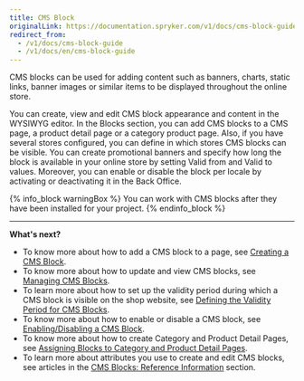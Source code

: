 ```yaml
---
title: CMS Block
originalLink: https://documentation.spryker.com/v1/docs/cms-block-guide
redirect_from:
  - /v1/docs/cms-block-guide
  - /v1/docs/en/cms-block-guide
---
```


CMS blocks can be used for adding content such as banners, charts, static links, banner images or similar items to be displayed throughout the online store.

You can create, view and edit CMS block appearance and content in the WYSIWYG editor. In the Blocks section, you can add CMS blocks to a CMS page, a product detail page or a category product page. Also, if you have several stores configured, you can define in which stores CMS blocks can be visible. You can create promotional banners and specify how long the block is available in your online store by setting Valid from and Valid to values. Moreover, you can enable or disable the block per locale by activating or deactivating it in the Back Office.

{% info_block warningBox %}
You can work with CMS blocks after they have been installed for your project.
{% endinfo_block %}

***
**What's next?**

* To know more about how to add a CMS block to a page, see [Creating a CMS Block](/docs/scos/dev/user-guides/201811.0/back-office-user-guide/content-management/blocks/creating-a-cms-block.html).
* To know more about how to update and view CMS blocks, see [Managing CMS Blocks](/docs/scos/dev/user-guides/201811.0/back-office-user-guide/content-management/blocks/managing-cms-blocks.html).
* To learn more about how to set up the validity period during which a CMS block is visible on the shop website, see [Defining the Validity Period for CMS Blocks](/docs/scos/dev/user-guides/201811.0/back-office-user-guide/content-management/blocks/defining-validity-period-for-cms-blocks.html).
* To know more about how to enable or disable a CMS block, see [Enabling/Disabling a CMS Block](https://documentation.spryker.com/v1/docs/managing-cms-blocks#activating-or-deactivating-a-cms-block).
* To know more about how to create Category and Product Detail Pages, see [Assigning Blocks to Category and Product Detail Pages](/docs/scos/dev/user-guides/201811.0/back-office-user-guide/content-management/blocks/assigning-blocks-to-category-or-product-pages.html).
* To learn more about attributes you use to create and edit CMS blocks, see articles in the [CMS Blocks: Reference Information](/docs/scos/dev/user-guides/201811.0/back-office-user-guide/content-management/blocks/references/cms-block-reference-information.html) section.
